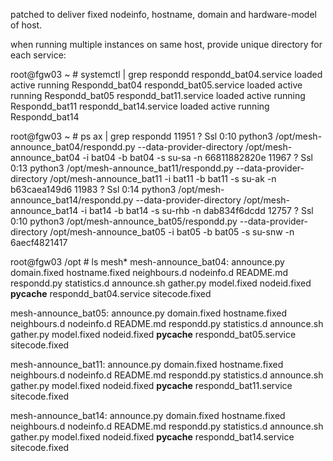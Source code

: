 patched to deliver fixed nodeinfo, hostname, domain and hardware-model of host.

when running multiple instances on same host, provide unique directory for each service:

root@fgw03 ~ # systemctl | grep respondd
respondd_bat04.service                                                                      loaded active running   Respondd_bat04
respondd_bat05.service                                                                      loaded active running   Respondd_bat05
respondd_bat11.service                                                                      loaded active running   Respondd_bat11
respondd_bat14.service                                                                      loaded active running   Respondd_bat14


root@fgw03 ~ # ps ax | grep respondd
11951 ?        Ssl    0:10 python3 /opt/mesh-announce_bat04/respondd.py --data-provider-directory /opt/mesh-announce_bat04 -i bat04 -b bat04 -s su-sa -n 66811882820e
11967 ?        Ssl    0:13 python3 /opt/mesh-announce_bat11/respondd.py --data-provider-directory /opt/mesh-announce_bat11 -i bat11 -b bat11 -s su-ak -n b63caea149d6
11983 ?        Ssl    0:14 python3 /opt/mesh-announce_bat14/respondd.py --data-provider-directory /opt/mesh-announce_bat14 -i bat14 -b bat14 -s su-rhb -n dab834f6dcdd
12757 ?        Ssl    0:10 python3 /opt/mesh-announce_bat05/respondd.py --data-provider-directory /opt/mesh-announce_bat05 -i bat05 -b bat05 -s su-snw -n 6aecf4821417

root@fgw03 /opt # ls mesh*
mesh-announce_bat04:
announce.py  domain.fixed  hostname.fixed  neighbours.d  nodeinfo.d   README.md               respondd.py     statistics.d
announce.sh  gather.py     model.fixed     nodeid.fixed  __pycache__  respondd_bat04.service  sitecode.fixed

mesh-announce_bat05:
announce.py  domain.fixed  hostname.fixed  neighbours.d  nodeinfo.d   README.md               respondd.py     statistics.d
announce.sh  gather.py     model.fixed     nodeid.fixed  __pycache__  respondd_bat05.service  sitecode.fixed

mesh-announce_bat11:
announce.py  domain.fixed  hostname.fixed  neighbours.d  nodeinfo.d   README.md               respondd.py     statistics.d
announce.sh  gather.py     model.fixed     nodeid.fixed  __pycache__  respondd_bat11.service  sitecode.fixed

mesh-announce_bat14:
announce.py  domain.fixed  hostname.fixed  neighbours.d  nodeinfo.d   README.md               respondd.py     statistics.d
announce.sh  gather.py     model.fixed     nodeid.fixed  __pycache__  respondd_bat14.service  sitecode.fixed
